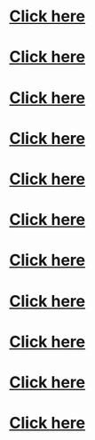 # <a href="tel:103">Click here</a>
# <a href="tel:103">Click here</a>
# <a href="tel:103">Click here</a>
# <a href="tel:103">Click here</a>
# <a href="tel:103">Click here</a>
# <a href="tel:103">Click here</a>
# <a href="tel:103">Click here</a>
# <a href="tel:103">Click here</a>
# <a href="tel:103">Click here</a>
# <a href="tel:103">Click here</a>
# <a href="tel:103">Click here</a>
